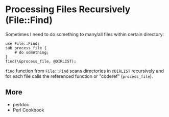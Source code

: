 # Processing Files Recursively (File::Find)

Sometimes I need to do something to many/all files within certain directory:

    use File::Find;
    sub process_file {
        # do something;
    }
    find(\&process_file, @DIRLIST);

`find` function from `File::Find` scans directories in `@DIRLIST` recursively and for each file calls the referenced function or "coderef" (`process_file`).

## More

* perldoc
* Perl Cookbook
